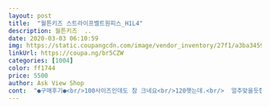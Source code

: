 ```yaml
---
layout: post 
title:  "월튼키즈 스트라이프벨트원피스_H1L4" 
description: 월튼키즈  ..
date: 2020-03-03 06:10:59 
img: https://static.coupangcdn.com/image/vendor_inventory/27f1/a3ba3459305cc831f2a17764aac213614d1ae88b5d2fa8940437ff445dd8.jpg 
linkUrl: https://coupa.ng/br5CZW 
categories: [1004] 
color: ff1744 
price: 5500 
author: Ask View Shop 
cont:  "●구매후기●<br/>100사이즈인데도 참 크네요<br/>120햇는데.<br/>  얼추맞을듯합니다.<br/><br/>5500원같지않아요.<br/><br/>가격대비  대만족 입니다  디자인도  너~~~~무 이뻐요<br/>뒀다가 맞을때 입힐라구요<br/>모델이 110입엇길래 봄되면 더 클거같아서<br/>몸무게는 16키로.<br/> 34개월이에요.<br/><br/>생각보다 굉장히 이쁘네요ㅎ<br/>아이가 좀 큰편이에요.<br/><br/>아직은 못입네요 ㅋㅋ<br/>재질이나 마감은 이가격이라고 믿겨지지 못할만큼<br/>정말 좋네요^^<br/>키는 정확이 모르겟지만 100은 좀넘는거 같고<br/>키즈상품이라 그런지<br/>평소 100 입는 키90cm 몸무게 11kg 아가인데<br/>" 
---
```

